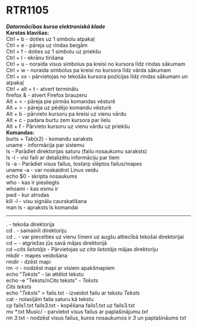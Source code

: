 # RTR1105
**_Datormācības kursa elektroniskā klade_**  
**Karstas klavišas:**  
Ctrl + b - doties uz 1 simbolu atpakaļ  
Ctrl + e - pāreja uz rindas beigām  
Ctrl + f - doties uz 1 simbolu uz priekšu  
Ctrl + l - ekrānu tirišana  
Ctrl + u - noraida visus simbolus pa kreisi no kursora līdz rindas sākumam  
Ctrl + w - noraida simbolus pa kreisi no kursora līdz vārda sākumam  
Ctrl + xx - pārvietojas no tekošās kursora pozīcijas līdz rindas sākumam un atpakaļ  
Ctrl + alt + t - atvert terminālu  
firefox & - atvert Firefox brauzeru  
Alt + < - pāreja pie pirmās komandas vēsturē  
Alt + > - pāreja uz pēdējo komandu vēsturē  
Alt + b - pārvieto kursoru pa kreisi uz vienu vārdu  
Alt + c - padara burtu zem kursora par lielu  
Alt + f - Pārvieto kursoru uz vienu vārdu uz priekšu  
**Komandas:**  
burts + Tab(x2) - komandu saraksts  
uname - informācija par sistemu  
ls - Parādiet direktorijas saturu (failu nosaukumu saraksts)  
ls -l - visi faili ar detalizētu informāciju par tiem  
ls -a - Parādiet visus failus, tostarp slēptos failus/mapes  
uname -a - var noskaidrot Linux veidu  
echo $0 - skripta nosaukums  
who - kas ir piesliegts  
whoami - kas esmu ir  
pwd - kur atrodas  
kill -l - visu signālu caurskatīšana  
man ls - apraksts ls komandai  
______________________________________________________________________________
. - tekoša direktorija  
cd . - samainīt direktoriju  
cd .. - var piecelties uz vienu līmeni uz augšu attiecībā tekošai direktorijai  
cd ~ - atgriežas jūs savā mājas direktorijā  
cd ~_cits lietotājs_ - Pārvietojas _uz cita lietotāja_ mājas direktoriju  
mkdir - mapes veidošana  
rmdir - dzēst mapi  
rm -r - nodzēst mapi ar visiem apakšmapiem  
echo "_Teksts_" - lai attēlot tekstu  
echo -e "Teksts/nCits teksts" - _Teksts  
                                 Cits teksts_  
echo "_Teksts_" > fails.txt - izveidot failu ar tekstu _Teksts_  
cat - nolasījām faila saturu kā tekstu  
cp fails1.txt fails3.txt - kopēšana fails1.txt uz fails3.txt  
mv *.txt Music/ - parvietot visus failus ar paplašinājumu _txt_  
rm *3*.txt - nodzēst visus failus, kuros nosaukumos ir _3_ un paplašināums _txt_  
